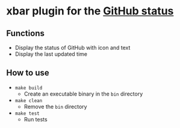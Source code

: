 # xbar plugin for the [GitHub status](https://www.githubstatus.com/)

## Functions
- Display the status of GitHub with icon and text
- Display the last updated time

## How to use
- `make build`
    - Create an executable binary in the `bin` directory
- `make clean`
    - Remove the `bin` directory
- `make test`
    - Run tests
